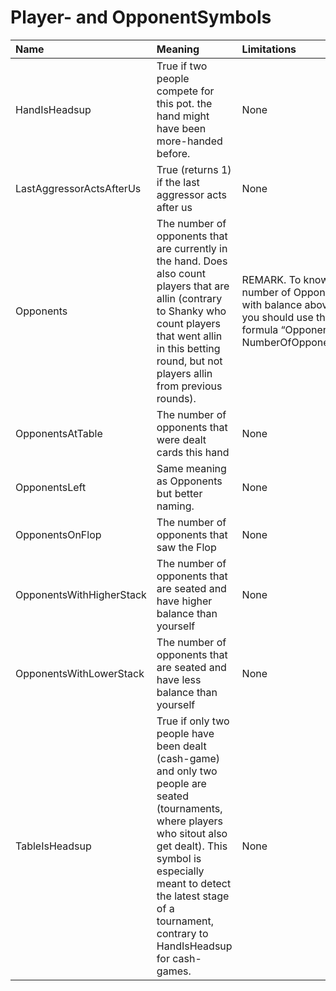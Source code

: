 # Player- and OpponentSymbols

| Name | Meaning | Limitations |
|:---|:---|:---|
| HandIsHeadsup | True if two people compete for this pot. the hand might have been more-handed before. | None |
| LastAggressorActsAfterUs | True (returns 1) if the last aggressor acts after us | None |
| Opponents | The number of opponents that are currently in the hand. Does also count players that are allin (contrary to Shanky who count players that went allin in this betting round, but not players allin from previous rounds). | REMARK. To know the number of Opponents with balance above zero you should use the formula “Opponents - NumberOfOpponentsAllin” |
| OpponentsAtTable | The number of opponents that were dealt cards this hand | None |
| OpponentsLeft | Same meaning as Opponents but better naming. | None |
| OpponentsOnFlop | The number of opponents that saw the Flop | None |
| OpponentsWithHigherStack | The number of opponents that are seated and have higher balance than yourself | None |
| OpponentsWithLowerStack | The number of opponents that are seated and have less balance than yourself | None |
| TableIsHeadsup | True if only two people have been dealt (cash-game) and only two people are seated (tournaments, where players who sitout also get dealt). This symbol is especially meant to detect the latest stage of a tournament, contrary to HandIsHeadsup for cash-games. | None |
